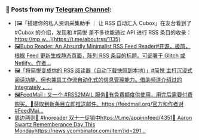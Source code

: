 ### 📰 Posts from my [Telegram Channel](https://t.me/s/aboutrss):
<!-- BLOG-POST-LIST:START -->
- [🖼「搭建你的私人资讯采集助手 ｜ 让 RSS 自动汇入 Cubox」在友台看到了 #Cubox 的介绍，发现和 #简悦 差不多也能通过 API 进行 RSS 条目的收录：https://mp.w...](https://t.me/aboutrss/1135)
- [🖼Bubo Reader: An Absurdly Minimalist RSS Feed Reader#开源，极简，根据 Feed 更新生成静态页面，陈列 RSS 条目的标题。可部署于 Glitch 或 Netlify。作者...](https://t.me/aboutrss/1134)
- [🖼「将简悦变成你的 RSS 阅读器（自动下载快照到本地）」#简悦 主打沉浸式阅读功能，但也兼具工作流自动化式的信息管理能力。借助频道介绍过的 Integrately ，...](https://t.me/aboutrss/1133)
- [🖼FeedMail : 又一个 #RSS2MAIL 服务🔸有免费额度供使用，用完后需要付费购买。🔸获取到新条目立即推送邮件。https://feedmail.org/官方和作者对 #FeedMai...](https://t.me/aboutrss/1132)
- [周边两则🔸 #Inoreader 双十一促销中https://t.me/appinnfeed/4351🔸 Aaron Swartz Rememberance Day This Mondayhttps://news.ycombinator.com/item?id=291...](https://t.me/aboutrss/1131)
<!-- BLOG-POST-LIST:END -->

<!--
**AboutRSS/AboutRSS** is a ✨ _special_ ✨ repository because its `README.md` (this file) appears on your GitHub profile.

Here are some ideas to get you started:

- 🔭 I’m currently working on ...
- 🌱 I’m currently learning ...
- 👯 I’m looking to collaborate on ...
- 🤔 I’m looking for help with ...
- 💬 Ask me about ...
- 📫 How to reach me: ...
- 😄 Pronouns: ...
- ⚡ Fun fact: ...
-->
